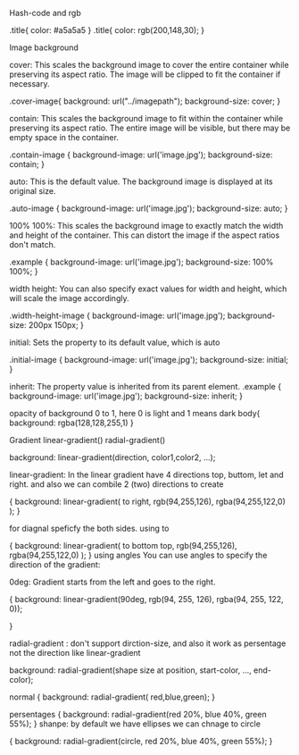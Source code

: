 Hash-code and rgb

.title{
    color: #a5a5a5
}
.title{
color: rgb(200,148,30);
}

Image background

cover: This scales the background image to cover the entire container while 
preserving its aspect ratio. The image will be clipped to fit the container 
if necessary.

.cover-image{
    background: url("../imagepath");
    background-size: cover;
}

contain: This scales the background image to fit within the container while
 preserving its aspect ratio. The entire image will be visible, but there 
 may be empty space in the container.

.contain-image {
  background-image: url('image.jpg');
  background-size: contain;
}

auto: This is the default value. The background image is displayed at its 
original size.

.auto-image {
  background-image: url('image.jpg');
  background-size: auto;
}

100% 100%: This scales the background image to exactly match the width and 
height of the container. This can distort the image if the aspect ratios 
don't match.

.example {
  background-image: url('image.jpg');
  background-size: 100% 100%;
}

width height: You can also specify exact values for width and height, which 
will scale the image accordingly.

.width-height-image {
  background-image: url('image.jpg');
  background-size: 200px 150px;
}

initial: Sets the property to its default value, which is auto

.initial-image {
  background-image: url('image.jpg');
  background-size: initial;
}

inherit: The property value is inherited from its parent element.
.example {
  background-image: url('image.jpg');
  background-size: inherit;
}

opacity of background
0 to 1, here 0 is light and 1 means dark
body{
    background: rgba(128,128,255,1)
}


Gradient
linear-gradient()
radial-gradient()

background: linear-gradient(direction, color1,color2, ...);

linear-gradient:
    In the linear gradient have 4 directions  top, buttom, let and right. and also we can combile 2 (two) directions to create

{
    background: linear-gradient( to right, rgb(94,255,126), rgba(94,255,122,0)
    );
}

for diagnal speficfy the both sides. using to

{
     background: linear-gradient( to bottom top, rgb(94,255,126), rgba(94,255,122,0)
    );
}
using angles You can use angles to specify the direction of the gradient:

0deg: Gradient starts from the left and goes to the right.

{
background: linear-gradient(90deg, rgb(94, 255, 126), rgba(94, 255, 122, 0));

}

radial-gradient : don't support dirction-size, and also it work as persentage not the direction like linear-gradient

background: radial-gradient(shape size at position, start-color, ..., end-color);

normal
{
    background: radial-gradient( red,blue,green);
}

persentages
{
    background: radial-gradient(red 20%, blue 40%, green 55%);
}
shanpe:
by default we have ellipses we can chnage to circle

{
    background: radial-gradient(circle, red 20%, blue 40%, green 55%);
}

